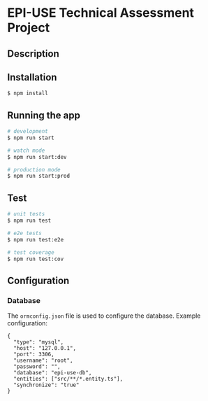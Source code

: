 # EPI-USE Technical Assessment Project

## Description



## Installation

```bash
$ npm install
```

## Running the app

```bash
# development
$ npm run start

# watch mode
$ npm run start:dev

# production mode
$ npm run start:prod
```

## Test

```bash
# unit tests
$ npm run test

# e2e tests
$ npm run test:e2e

# test coverage
$ npm run test:cov
```

## Configuration
### Database
The `ormconfig.json` file is used to configure the database.
Example configuration:
```
{
  "type": "mysql",
  "host": "127.0.0.1",
  "port": 3306,
  "username": "root",
  "password": "",
  "database": "epi-use-db",
  "entities": ["src/**/*.entity.ts"],
  "synchronize": "true"
}
```